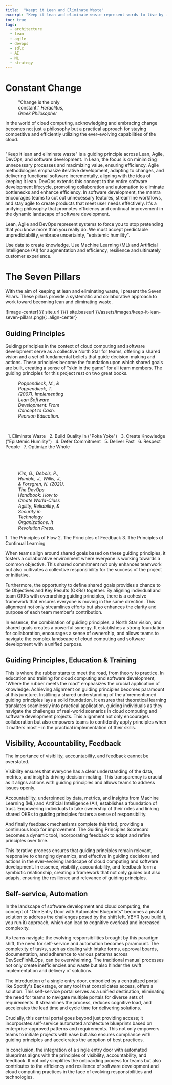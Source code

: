 ```yaml
---
title:  "Keept it Lean and Eliminate Waste"
excerpt: "Keep it lean and eliminate waste represent words to live by in software development, cloud computing, Lean, Agile and DevOps."
toc: true
tags:
  - architecture
  - lean
  - agile
  - devops
  - sdlc
  - AI
  - ML
  - strategy
---
```


# Constant Change

<figure style="width: 150px" class="align-left">
  <img src="{{ site.url }}{{ site.baseurl }}/assets/images/heraclitus.png" alt="">
  <figcaption>"Change is the only constant." <cite>Heraclitus, Greek Philosopher</cite></figcaption>
</figure> 

In the world of cloud computing, acknowledging and embracing change becomes not just a philosophy but a practical approach for staying competitive and efficiently utilizing the ever-evolving capabilities of the cloud.

<figure style="width: 150px" class="align-right">
  <img src="{{ site.url }}{{ site.baseurl }}/assets/images/keep-it-lean-and-eliminate-waste.png" alt="">
</figure> 

"Keep it lean and eliminate waste" is a guiding principle across Lean, Agile, DevOps, and software development. In Lean, the focus is on minimizing unnecessary processes and maximizing value, ensuring efficiency. Agile methodologies emphasize iterative development, adapting to changes, and delivering functional software incrementally, aligning with the idea of keeping it lean. DevOps extends this concept to the entire software development lifecycle, promoting collaboration and automation to eliminate bottlenecks and enhance efficiency. In software development, the mantra encourages teams to cut out unnecessary features, streamline workflows, and stay agile to create products that meet user needs effectively. It's a unifying philosophy that promotes efficiency and continual improvement in the dynamic landscape of software development.

Lean, Agile and DevOps represent systems to force you to stop pretending that you know more than you really do. We must accept predictable unpredictability, embrace uncertainty, "epistemic humility".

Use data to create knowledge. Use Machine Learning (ML) and Artificial Intelligence (AI) for augmentation and efficiency, resilience and ultimately customer experience.


# The Seven Pillars
With the aim of keeping at lean and eliminating waste, I present the Seven Pillars.  These pillars provide a systematic and collaborative approach to work toward becoming lean and eliminating waste.

![image-center]({{ site.url }}{{ site.baseurl }}/assets/images/keep-it-lean-seven-pillars.png){: .align-center}

## Guiding Principles
Guiding principles in the context of cloud computing and software development serve as a collective North Star for teams, offering a shared vision and a set of fundamental beliefs that guide decision-making and actions. These principles become the foundation upon which shared goals are built, creating a sense of "skin in the game" for all team members. The guiding principles for this project rest on two great books.

<figure style="width: 150px" class="align-left">
  <img src="{{ site.url }}{{ site.baseurl }}/assets/images/implementing-lean-software-development.png" alt="">
  <figcaption><cite>Poppendieck, M., & Poppendieck, T. (2007). Implementing Lean Software Development: From Concept to Cash. Pearson Education.</cite></figcaption>
</figure> 
<br>

&nbsp; 1. Eliminate Waste
&nbsp; 2. Build Quality In ("Poka Yoke")
&nbsp; 3. Create Knowledge ("Epistemic Humility")
&nbsp; 4. Defer Commitment
&nbsp; 5. Deliver Fast
&nbsp; 6. Respect People
&nbsp; 7. Optimize the Whole
<br>
<br>
<br>
<br>
<figure style="width: 150px" class="align-right">
  <img src="{{ site.url }}{{ site.baseurl }}/assets/images/the-devops-handbook.png" alt="">
  <figcaption><cite>Kim, G., Debois, P., Humble, J., Willis, J., & Forsgren, N. (2021). The DevOps Handbook: How to Create World-Class Agility, Reliability, & Security in Technology Organizations. It Revolution Press.</cite></figcaption>
</figure> 
  1. The Principles of Flow
  2. The Principles of Feedback
  3. The Principles of Continual Learning

When teams align around shared goals based on these guiding principles, it fosters a collaborative environment where everyone is working towards a common objective. This shared commitment not only enhances teamwork but also cultivates a collective responsibility for the success of the project or initiative.

Furthermore, the opportunity to define shared goals provides a chance to tie Objectives and Key Results (OKRs) together. By aligning individual and team OKRs with overarching guiding principles, there is a cohesive framework that ensures everyone is moving in the same direction. This alignment not only streamlines efforts but also enhances the clarity and purpose of each team member's contribution.

In essence, the combination of guiding principles, a North Star vision, and shared goals creates a powerful synergy. It establishes a strong foundation for collaboration, encourages a sense of ownership, and allows teams to navigate the complex landscape of cloud computing and software development with a unified purpose.

## Guiding Principles, Education & Training
This is where the rubber starts to meet the road, from theory to practice.  In education and training for cloud computing and software development, "Where the rubber meets the road" emphasizes the crucial application of knowledge. Achieving alignment on guiding principles becomes paramount at this juncture. Instilling a shared understanding of the aforementioned guiding principles lays a solid foundation.  It ensures that theoretical learning translates seamlessly into practical application, guiding individuals as they navigate the challenges of real-world scenarios in cloud computing and software development projects. This alignment not only encourages collaboration but also empowers teams to confidently apply principles when it matters most – in the practical implementation of their skills.


## Visibility, Accountability, Feedback
The importance of visibility, accountability, and feedback cannot be overstated. 

Visibility ensures that everyone has a clear understanding of the data, metrics, and insights driving decision-making. This transparency is crucial as it aligns actions with guiding principles and allows teams to address issues openly.

Accountability, underpinned by data, metrics, and insights from Machine Learning (ML) and Artificial Intelligence (AI), establishes a foundation of trust. Empowering individuals to take ownership of their roles and linking shared OKRs to guiding principles fosters a sense of responsibility. 

And finally feedback mechanisms complete this triad, providing a continuous loop for improvement. The Guiding Principles Scorecard becomes a dynamic tool, incorporating feedback to adapt and refine principles over time. 

This iterative process ensures that guiding principles remain relevant, responsive to changing dynamics, and effective in guiding decisions and actions in the ever-evolving landscape of cloud computing and software development. In essence, visibility, accountability, and feedback form a symbiotic relationship, creating a framework that not only guides but also adapts, ensuring the resilience and relevance of guiding principles.


## Self-service, Automation
In the landscape of software development and cloud computing, the concept of "One Entry Door with Automated Blueprints" becomes a pivotal solution to address the challenges posed by the shift left, YBYR (you build it, you run it) approach, which can lead to cognitive overload and increased complexity.

As teams navigate the evolving responsibilities brought by this paradigm shift, the need for self-service and automation becomes paramount. The complexity of tasks, such as dealing with intake forms, approval boards, documentation, and adherence to various patterns across DevSecFinMLOps, can be overwhelming. The traditional manual processes not only create inefficiencies and waste but also hinder the swift implementation and delivery of solutions.

The introduction of a single entry door, embodied by a centralized portal like Spotify's Backstage, or any tool that consolidates access, offers a solution. This self-service portal serves as a unified destination, eliminating the need for teams to navigate multiple portals for diverse sets of requirements. It streamlines the process, reduces cognitive load, and accelerates the lead time and cycle time for delivering solutions.

Crucially, this central portal goes beyond just providing access; it incorporates self-service automated architecture blueprints based on enterprise-approved patterns and requirements. This not only empowers teams to initiate projects with ease but also ensures compliance with guiding principles and accelerates the adoption of best practices.

In conclusion, the integration of a single entry door with automated blueprints aligns with the principles of visibility, accountability, and feedback. It not only simplifies the onboarding process for teams but also contributes to the efficiency and resilience of software development and cloud computing practices in the face of evolving responsibilities and technologies.
